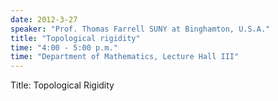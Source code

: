 ```yaml
---
date: 2012-3-27
speaker: "Prof. Thomas Farrell SUNY at Binghamton, U.S.A."
title: "Topological rigidity"
time: "4:00 - 5:00 p.m." 
time: "Department of Mathematics, Lecture Hall III"
---
```

Title: Topological Rigidity
